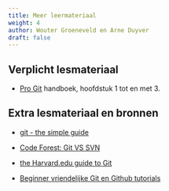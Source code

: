 ```yaml
---
title: Meer leermateriaal
weight: 4
author: Wouter Groeneveld en Arne Duyver
draft: false
---
```


## Verplicht lesmateriaal
- [Pro Git](https://git-scm.com/book/en/v2) handboek, hoofdstuk 1 tot en met 3.

## Extra lesmateriaal en bronnen
- [git - the simple guide](http://rogerdudler.github.io/git-guide/)
- [Code Forest: Git VS SVN](https://www.codeforest.net/git-vs-svn)
- [the Harvard.edu guide to Git](https://cs61.seas.harvard.edu/site/ref/git/)

- [Beginner vriendelijke Git en Github tutorials](https://www.youtube.com/playlist?list=PLRqwX-V7Uu6ZF9C0YMKuns9sLDzK6zoiV)